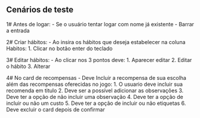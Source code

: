 ## Cenários de teste

1# Antes de logar:
    - Se o usuário tentar logar com nome já existente
    - Barrar a entrada 

2# Criar hábitos:
    - Ao insira os hábitos que deseja estabelecer na coluna Habitos:
    1. Clicar no botão enter do teclado

3# Editar hábitos:
    - Ao clicar nos 3 pontos deve:
        1. Aparecer editar
        2. Editar o hábito
        3. Alterar 

4# No card de recompensas
    - Deve Incluir a recompensa de sua escolha além das recompensas oferecidas no jogo:
        1. O usuario deve incluir sua recomenda em titulo
        2. Deve ser a possível adicionar as observações
        3. Deve ter a opção de não incluir uma observação
        4. Deve ter a opção de incluir ou não um custo
        5. Deve ter a opção de incluir ou não etiquetas
        6. Deve excluir o card depois de confirmar
        